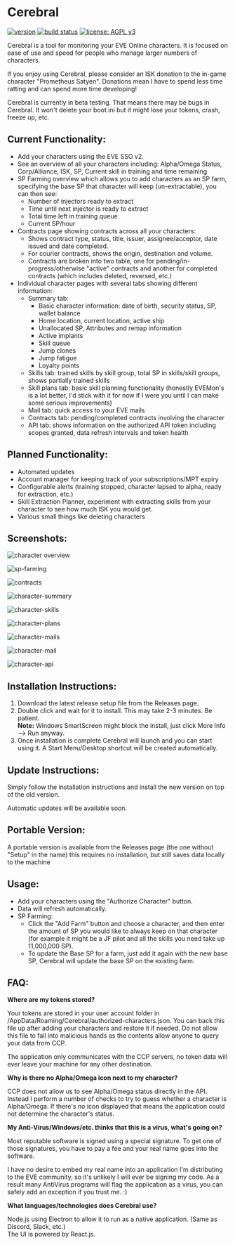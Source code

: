 # Cerebral

[![version](https://img.shields.io/github/v/release/jyeguru/cerebral.svg)](https://github.com/JyeGuru/Cerebral/releases) 
[![build status](https://github.com/JyeGuru/Cerebral/actions/workflows/build.yml/badge.svg)](https://github.com/JyeGuru/Cerebral/actions/workflows/build.yml)
[![license: AGPL v3](https://img.shields.io/badge/license-AGPL%20v3-red.svg)](https://www.gnu.org/licenses/agpl-3.0)

Cerebral is a tool for monitoring your EVE Online characters. It is focused on ease of use and speed for people who manage larger numbers of characters.

If you enjoy using Cerebral, please consider an ISK donation to the in-game character "Prometheus Satyen". Donations mean I have to spend less time ratting and can spend more time developing!

Cerebral is currently in beta testing. That means there may be bugs in Cerebral. It won't delete your boot.ini but it might lose your tokens, crash, freeze up, etc.

Current Functionality:
-------------------------
* Add your characters using the EVE SSO v2.
* See an overview of all your characters including: Alpha/Omega Status, Corp/Alliance, ISK, SP, Current skill in training and time remaining
* SP Farming overview which allows you to add characters as an SP farm, specifying the base SP that character will keep (un-extractable), you can then see:
    * Number of injectors ready to extract
    * Time until next injector is ready to extract
    * Total time left in training queue
    * Current SP/hour
* Contracts page showing contracts across all your characters:
    * Shows contract type, status, title, issuer, assignee/acceptor, date issued and date completed.
    * For courier contracts, shows the origin, destination and volume.
    * Contracts are broken into two table, one for pending/in-progress/otherwise "active" contracts and another for completed contracts (which includes deleted, reversed, etc.)
* Individual character pages with several tabs showing different information:
    * Summary tab:
        * Basic character information: date of birth, security status, SP, wallet balance
        * Home location, current location, active ship
        * Unallocated SP, Attributes and remap information
        * Active implants
        * Skill queue
        * Jump clones
        * Jump fatigue
        * Loyalty points
    * Skills tab: trained skills by skill group, total SP in skills/skill groups, shows partially trained skills
    * Skill plans tab: basic skill planning functionality (honestly EVEMon's is a lot better, I'd stick with it for now if I were you until I can make some serious improvements)
    * Mail tab: quick access to your EVE mails
    * Contracts tab: pending/completed contracts involving the character
    * API tab: shows information on the authorized API token including scopes granted, data refresh intervals and token health

Planned Functionality:
-------------------------
* Automated updates
* Account manager for keeping track of your subscriptions/MPT expiry
* Configurable alerts (training stopped, character lapsed to alpha, ready for extraction, etc.)
* Skill Extraction Planner, experiment with extracting skills from your character to see how much ISK you would get.
* Various small things like deleting characters

Screenshots:
-------------------------
![character overview](https://prom.satyen.space/19-01-12_14-35-38_ojDQYDlu.png)

![sp-farming](https://prom.satyen.space/19-01-12_14-37-10_vrM40Mb7.png)

![contracts](https://prom.satyen.space/19-01-12_14-40-50_uhJ7fkbh.png)

![character-summary](https://prom.satyen.space/19-01-12_14-41-50_RteFe5WW.png)

![character-skills](https://prom.satyen.space/19-01-12_14-42-04_3csgCRkM.png)

![character-plans](https://prom.satyen.space/19-01-12_14-42-28_h33ExW8J.png)

![character-mails](https://prom.satyen.space/19-01-12_14-43-29_Z1j8ddWN.png)

![character-mail](https://prom.satyen.space/19-01-12_14-44-36_A6rthoGf.png)

![character-api](https://prom.satyen.space/19-01-12_14-44-55_r5D1s422.png)

Installation Instructions:
-------------------------
1. Download the latest release setup file from the Releases page.
2. Double click and wait for it to install. This may take 2-3 minutes. Be patient.  
    **Note:** Windows SmartScreen might block the install, just click More Info --> Run anyway.
3. Once installation is complete Cerebral will launch and you can start using it. A Start Menu/Desktop shortcut will be created automatically.

Update Instructions:
-------------------------
Simply follow the installation instructions and install the new version on top of the old version.

Automatic updates will be available soon.

Portable Version:
-------------------------
A portable version is available from the Releases page (the one without "Setup" in the name) this requires no installation, but still saves data locally to the machine

Usage:
-------------------------
* Add your characters using the "Authorize Character" button.
* Data will refresh automatically.
* SP Farming:
    * Click the "Add Farm" button and choose a character, and then enter the amount of SP you would like to always keep on that character (for example it might be a JF pilot and all the skills you need take up 11,000,000 SP).
    * To update the Base SP for a farm, just add it again with the new base SP, Cerebral will update the base SP on the existing farm.

FAQ:
-------------------------
**Where are my tokens stored?**

Your tokens are stored in your user account folder in <YourUserFolder>/AppData/Roaming/Cerebral/authorized-characters.json. You can back this file up after adding your characters and restore it if needed. Do not allow this file to fall into malicious hands as the contents allow anyone to query your data from CCP.

The application only communicates with the CCP servers, no token data will ever leave your machine for any other destination.

**Why is there no Alpha/Omega icon next to my character?**

CCP does not allow us to see Alpha/Omega status directly in the API. Instead I perform a number of checks to try to guess whether a character is Alpha/Omega. If there's no icon displayed that means the application could not determine the character's status.

**My Anti-Virus/Windows/etc. thinks that this is a virus, what's going on?**

Most reputable software is signed using a special signature. To get one of those signatures, you have to pay a fee and your real name goes into the software.

I have no desire to embed my real name into an application I'm distributing to the EVE community, so it's unlikely I will ever be signing my code. As a result many AntiVirus programs will flag the application as a virus, you can safely add an exception if you trust me. :)

**What languages/technologies does Cerebral use?**

Node.js using Electron to allow it to run as a native application. (Same as Discord, Slack, etc.)  
The UI is powered by React.js.
